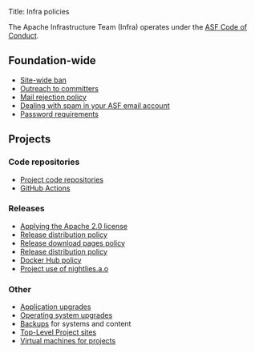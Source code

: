 Title: Infra policies

The Apache Infrastructure Team (Infra) operates under the <a href="https://www.apache.org/foundation/policies/conduct.html" target="_blank">ASF Code of Conduct</a>.

## Foundation-wide
- [Site-wide ban](infra-ban.html)
- [Outreach to committers](committer-outreach.html)
- [Mail rejection policy](mail-rejection.html)
- [Dealing with spam in your ASF email account](spam-reporting.html)
- [Password requirements](password-policy.html)

## Projects

### Code repositories
- [Project code repositories](project-repo-policy.html)
- [GitHub Actions](github-actions-policy.html)

### Releases
- [Applying the Apache 2.0 license](apply-license.html)
- [Release distribution policy](release-distribution.html)
- [Release download pages policy](release-download-pages.html)
- [Release distribution policy](release-distribution.html)
- [Docker Hub policy](docker-hub-policy.html)
- [Project use of nightlies.a.o](nightlies.html)

### Other
- [Application upgrades](app-upgrade-policy.html)
- [Operating system upgrades](os-upgrade-policy.html)
- [Backups](backup-policy.html) for systems and content
- [Top-Level Project sites](project-site-policy.html)
- [Virtual machines for projects](vm-policy.html)
